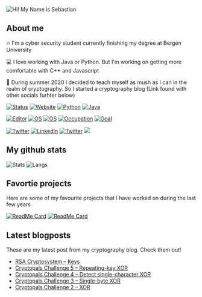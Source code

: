 ![Hi! My Name is Sebastian](https://github.com/DonnumS/DonnumS/raw/master/welcome.gif)

## About me

:fire: I'm a cyber security student currently finishing my degree at Bergen University

:computer: I love working with Java or Python. But I'm working on getting more comfortable with C++ and Javascript

:notebook: During summer 2020 I decided to teach myself as mush as I can in the realm of cryptography. So I started a cryptography blog (Link found with other socials furhter below)

[![Status](https://img.shields.io/badge/Status-Stable-success?style=flat-square&logo=github&logoColor=white)](https://www.wikihow.life/Make-Coffee)
[![Website](https://img.shields.io/badge/Portfolio-sebdonnum.netlify.app-brightgreen?style=flat-square)](https://sebdonnum.netlify.app)
[![Python](https://img.shields.io/badge/Language-Python-yellow?style=flat-square&logo=python&logoColor=white)](https://www.google.com/search?q=python&tbm=isch&ved=2ahUKEwiI_9Tqq-TqAhUMzCoKHVz3ALsQ2-cCegQIABAA&oq=python&gs_lcp=CgNpbWcQAzIECCMQJzIECCMQJzIECAAQQzIECAAQQzICCAAyAggAMgIIADIECAAQQzICCAAyAggAOgcIABCxAxBDUMkfWNQlYKknaABwAHgAgAFyiAHWA5IBAzUuMZgBAKABAaoBC2d3cy13aXotaW1nwAEB&sclient=img&ei=YQQaX8jKEIyYqwHc7oPYCw&bih=807&biw=1406&safe=off)
[![Java](https://img.shields.io/badge/Language-Java-yellow?style=flat-square&logo=java&logoColor=white)](https://www.google.com/search?q=lava&safe=off&sxsrf=ALeKk03xhIQEz5m9iYb_pnFbgPU9Lo-Vwg:1595540626864&source=lnms&tbm=isch&sa=X&ved=2ahUKEwiMu6eCrOTqAhVB_SoKHRFICVYQ_AUoAXoECBIQAw&biw=1406&bih=807)

[![Editor](https://img.shields.io/badge/Editor-VSCode-blue?style=flat-square&logo=visual-studio-code&logoColor=white)](https://code.visualstudio.com/)
[![OS](https://img.shields.io/badge/OS-macOS-informational?style=flat-square&logo=apple&logoColor=white)](https://en.wikipedia.org/wiki/MacOS)
[![OS](https://img.shields.io/badge/OS-Linux-informational?style=flat-square&logo=linux&logoColor=white)](https://en.wikipedia.org/wiki/Linux)
[![Occupation](https://img.shields.io/badge/Occupation-Student-blue?style=flat-square)](https://www.wikihow.com/Deal-With-Stress)
[![Goal](https://img.shields.io/badge/Goal-Graduate-blue?style=flat-square)](https://media.tenor.com/images/47597d74a785476bc90e226af40e7b1d/tenor.gif)

[![Twitter](https://img.shields.io/badge/Twitter-@SDonnum-red?style=flat-square&logo=twitter&logoColor=white)](https://twitter.com/SDonnum)
[![LinkedIn](https://img.shields.io/badge/LinkedIn-Sebastian_Dønnum-red?style=flat-square&logo=linkedin&logoColor=white)](https://linkedin.com/in/sdonnum95)
[![Twitter](https://img.shields.io/badge/Blog-sebdonnum.wordpress.com-red?style=flat-square&logo=wordpress&logoColor=white)](https://sebdonnum.wordpress.com)
![](https://komarev.com/ghpvc/?username=DonnumS&color=red)

## My github stats

![Stats](https://github-readme-stats.vercel.app/api?username=DonnumS&show_icons=true&theme=tokyonight&count_private=true&include_all_commits=true) ![Langs](https://github-readme-stats.vercel.app/api/top-langs/?username=DonnumS&&theme=tokyonight&layout=compact)

## Favortie projects

Here are some of my favourite projects that I have worked on during the last few years

[![ReadMe Card](https://github-readme-stats.vercel.app/api/pin/?username=DonnumS&repo=python-encrypt-decrypt&theme=tokyonight)](https://github.com/DonnumS/python-encrypt-decrypt) [![ReadMe Card](https://github-readme-stats.vercel.app/api/pin/?username=DonnumS&repo=pathfinder&theme=tokyonight)](https://github.com/DonnumS/pathfinder)

## Latest blogposts

These are my latest post from my cryptography blog. Check them out!

<!-- BLOG-POST-LIST:START -->
- [RSA Cryptosystem – Keys](https://sebdonnum.wordpress.com/2020/07/28/rsa-cryptosystem-keys/)
- [Cryptopals Challenge 5 – Repeating-key XOR](https://sebdonnum.wordpress.com/2020/07/26/cryptopals-challenge-5-repeating-key-xor/)
- [Cryptopals Challenge 4 – Detect single-character XOR](https://sebdonnum.wordpress.com/2020/07/22/cryptopals-challenge-4-detect-single-character-xor/)
- [Cryptopals Challenge 3 – Single-byte XOR](https://sebdonnum.wordpress.com/2020/07/20/cryptopals-challenge-3-single-byte-xor/)
- [Cryptopals Challenge 2 – XOR](https://sebdonnum.wordpress.com/2020/07/17/cryptopals-challenge-2-xor/)
<!-- BLOG-POST-LIST:END -->
